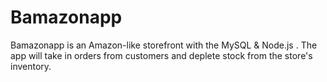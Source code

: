 # Bamazonapp
Bamazonapp is an Amazon-like storefront with the MySQL &amp; Node.js . The app will take in orders from customers and deplete stock from the store's inventory. 
